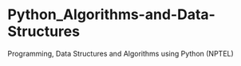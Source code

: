 # Python_Algorithms-and-Data-Structures
Programming, Data Structures and Algorithms using Python (NPTEL)
